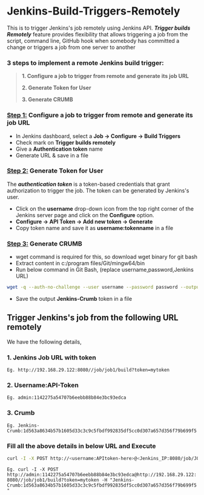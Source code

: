 # Jenkins-Build-Triggers-Remotely
This is to trigger Jenkins's job remotely using Jenkins API. ***Trigger builds Remotely*** feature provides flexibility that allows triggering a job from the script, command line, GitHub hook when somebody has committed a change or triggers a job from one server to another
<br>
### 3 steps to implement a remote Jenkins build trigger:
> **1. Configure a job to trigger from remote and generate its job URL** <br>
>
> **2. Generate Token for User** <br>
>
> **3. Generate CRUMB** <br>

### <ins> Step 1:</ins>  Configure a job to trigger from remote and generate its job URL
- In Jenkins dashboard, select a **Job  &rarr;  Configure   &rarr;   Build Triggers**
- Check mark on **Trigger builds remotely**
- Give a **Authentication token** name
- Generate URL & save in a file

### <ins> Step 2:</ins> Generate Token for User
The ***authentication token*** is a token-based credentials that grant authorization to trigger the job. The token can be generated by Jenkins's user.

- Click on the **username** drop-down icon from the top right corner of the Jenkins server page and click on the **Configure** option.
- **Configure  &rarr;  API Token  &rarr; Add new token  &rarr;  Generate**
- Copy token name and save it as **username:tokenname** in a file


### <ins> Step 3:</ins> Generate CRUMB
- wget command is required for this, so download wget binary for git bash
- Extract content in c:/program files/Git/mingw64/bin
- Run below command in Git Bash, (replace username,password,Jenkins URL)
```sh
wget -q --auth-no-challenge --user username --password password --output-document - 'http://JENNKINS_IP:8080/crumbIssuer/api/xml?xpath=concat(//crumbRequestField,":",//crumb)'
```
- Save the output **Jenkins-Crumb** token in a file

## Trigger Jenkins's job from the following URL remotely
We have the following details,
### 1. Jenkins Job URL with token <br>
``` Eg. http://192.168.29.122:8080//job/job1/build?token=mytoken ```

### 2. Username:API-Token
``` Eg. admin:1142275a54707b6eebb88b84e3bc93edca ```

### 3. Crumb
``` Eg. Jenkins-Crumb:1d563a8634b57b1605d33c3c9c5fbdf992835df5cc0d307a657d356f79b699f5 ```

### Fill all the above details in below URL and Execute
```sh
curl -I -X POST http://<username:APItoken-here>@<Jenkins_IP:8080/job/JOB_NAME/build?token=TOKENNAME-here> -H "<Jenkins-Crumb:CRUMB-here>"
```
``` Eg. curl -I -X POST http://admin:1142275a54707b6eebb88b84e3bc93edca@http://192.168.29.122:8080//job/job1/build?token=mytoken -H "Jenkins-Crumb:1d563a8634b57b1605d33c3c9c5fbdf992835df5cc0d307a657d356f79b699f5" ```



